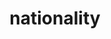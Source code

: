---
layout: busquedas
criterio: Extra
title: nationality
tagline: Obras por nacionalidad de le autore
img: tema/pais.jpg
---